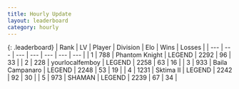 ```yaml
---
title: Hourly Update
layout: leaderboard
category: hourly
---
```


{: .leaderboard}
| Rank | LV | Player | Division | Elo | Wins | Losses |
| --- | --- | --- | --- | --- | --- | --- |
| <span data-change="0">1</span> | 788 | <span title="ID: 742939">Phantom Knight</span> | LEGEND | <span data-change="0">2292</span> | <span data-change="0">96</span> | <span data-change="0">33</span> |
| <span data-change="0">2</span> | 228 | <span title="ID: 719486">yourlocalfemboy</span> | LEGEND | <span data-change="-11">2258</span> | <span data-change="3">63</span> | <span data-change="2">16</span> |
| <span data-change="1">3</span> | 933 | <span title="ID: 66144">Baila Campanaro</span> | LEGEND | <span data-change="0">2248</span> | <span data-change="0">53</span> | <span data-change="0">19</span> |
| <span data-change="-1">4</span> | 1231 | <span title="ID: 402846">Sktima II</span> | LEGEND | <span data-change="-17">2242</span> | <span data-change="5">92</span> | <span data-change="3">30</span> |
| <span data-change="0">5</span> | 973 | <span title="ID: 355319">SHAMAN</span> | LEGEND | <span data-change="0">2239</span> | <span data-change="0">67</span> | <span data-change="0">34</span> |
